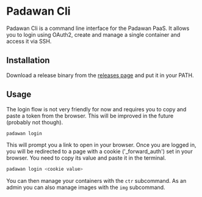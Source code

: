 # Padawan Cli

Padawan Cli is a command line interface for the Padawan PaaS. It allows you to login using OAuth2, create and manage a single container and access it via SSH.

## Installation

Download a release binary from the [releases page](https://gitlab.viarezo.fr/flow/padawancli/-/releases) and put it in your PATH.

## Usage

The login flow is not very friendly for now and requires you to copy and paste a token from the browser. This will be improved in the future (probably not though).

```bash
padawan login
```

This will prompt you a link to open in your browser. Once you are logged in, you will be redirected to a page with a cookie ('\_forward_auth') set in your browser. You need to copy its value and paste it in the terminal.

```bash
padawan login <cookie value>
```

You can then manage your containers with the `ctr` subcommand.
As an admin you can also manage images with the `img` subcommand.
